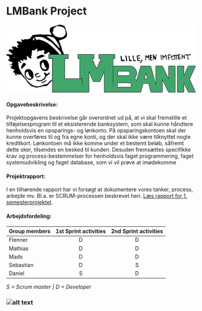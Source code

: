 # LMBank Project

![alt text](MD_Logo_Small.png "LMBANK Logo")

#### Opgavebeskrivelse:
Projektopgavens beskrivelse går overordnet ud på, at vi skal fremstille et tilføjelsesprogram til et eksisterende banksystem, som skal kunne håndtere henholdsvis en opsparings- og lønkonto. På opsparingskontoen skal der kunne overføres til og fra egne konti, og der skal ikke være tilknyttet nogle kreditkort. Lønkontoen må ikke komme under et bestemt beløb, såfremt dette sker, tilsendes en besked til kunden.
Desuden fremsættes specifikke krav og process-bestemmelser for henholdsvis faget programmering, faget systemudvikling og faget database, som vi vil prøve at imødekomme

#### Projektrapport:
I en tilhørende rapport har vi forsøgt at dokumentere vores tanker, process, arbejde mv. Bl.a. er SCRUM-processen beskrevet heri.
[Læs rapport for 1. semesterprojektet](https://docs.google.com/document/d/1ChyT8WDsOldV9TF8TjHMHxPFlxZGt5kRvD05xpGHFxA/edit?usp=sharing).

#### Arbejdsfordeling:
| Group members | 1st Sprint activities    | 2nd Sprint activities    |
| ------------- |:------------------------:|:------------------------:|              
| Flenner       |             D            |            D             |
| Mathias       |             D            |            D             |
| Mads          |             D            |            D             |
| Sebastian     |             D            |            S             |
| Daniel        |             S            |            D             |

*S = Scrum master |  D = Developer*

### ![alt text](https://i.imgur.com/9sLiL1D.png "ErhvervsAkademi Sjælland")
